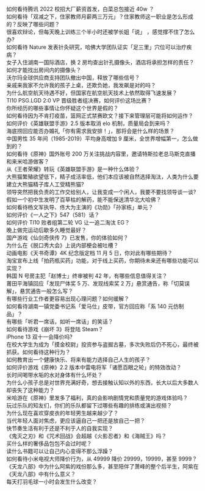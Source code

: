 如何看待腾讯 2022 校招大厂薪资首发，白菜总包接近 40w ？  
如何看待「双减之下，住家教师月薪两三万元」？住家教师这一职业是怎么形成的？反映了哪些问题？  
很喜欢辩论，但每天晚上训练三个半小时还被学长姐「说」 ，感觉撑不住了怎么办?  
如何看待 Nature 发表针灸研究，哈佛大学团队证实「足三里」穴位可以治疗疾病？  
女子入住湖南一国际酒店，换 2 房均查出针孔摄像头，酒店将承担怎样的责任？如何才能找出房间内的摄像头？  
沃尔玛全球供应商支持团队撤出中国，释放了哪些信号？  
亲戚来我家不允许我的孩子上桌，还欺负她，我发飙是对的吗？  
为什么航空航天待遇不好，但国家在航空航天技术上依然取得飞速发展？  
TI10 PSG.LGD 2:0 VP 晋级胜者组决赛，如何评价这场比赛？  
你所经历的哪些事情让你怀疑这个世界是假的？  
如何看待因为不肯打疫苗，篮网正式禁赛欧文？接下来管理层可能将如何运作？  
如何评价《英雄联盟手游》2.5 版本取消 elo 机制，质量局会到来吗？  
海底捞回应能否办婚礼「你有需求我安排！」，那将会是什么样的场景？  
中国男性 35 年间（1985-2019）平均身高增加 9 厘米，全世界增幅第一，怎么做到的？  
如何看待《原神》国外账号 200 万关注挑战内容里，邀请特斯拉老总马斯克直播和来米哈游做客？  
从《王者荣耀》转玩《英雄联盟手游》是一种什么体验？  
大熊猫繁殖欲望低下，精子成活率低，他们本应该被自然选择淘汰，人类为什么要建立大熊猫精子库人工受精熊猫?  
领导突然把我负责的工作交给别人，让我变成一个闲人，我要不要找领导谈一谈?  
假如一个初中生发明了百草枯的解药，能不能保送清华北大哈佛？  
如何看待杨文军执导、佟大为主演的《功勋》「孙家栋」单元？  
如何评价《一人之下》547（581）话？  
如何评价 TI10 败者组第二轮 VG 让一追二淘汰 EG？  
晚上做完运动后歇多久睡觉最好？  
国产游戏《仙剑奇侠传 7》已发售，你的体验如何？  
为什么在《脱口秀大会》上说内部梗会被吐槽？  
动画电影《天书奇谭》4K 纪念版定档 11 月 5 日，你对此有哪些期待？  
淘宝宣布上线「拍药瓶买药」功能，对于线上买药，你期待未来还有哪些功能可以实现？  
韩国 N 号房主犯「赵博士」终审被判 42 年，有哪些信息值得关注？  
莆田平海镇回应「发现尸体奖 5 万、发现线索奖 2 万」悬赏通告，称「切莫误解」，悬赏通告一般怎么写？  
有哪些行业工作者更容易出现心理问题？如何缓解？  
如何看待湖南一镇党委书记系「爱马仕」皮带，官方回应称「系 140 元仿制品」？  
有哪些「听君一席话，如听一席话」的笑话？  
如何看待游戏《崩坏 3》将登陆 Steam？  
iPhone 13 双十一会降价吗?  
在校大学生为成为「摸金校尉」投资参与盗掘古墓，多次失败后仍不死心，最终被抓获。如何看待这种行为？  
如何教育出一个健康快乐、将来有能力选择自己人生的孩子？  
如何评价游戏《原神》2.2 版本中雷电将军「诸愿百眼之轮」的特效改动？  
长时间喝带水垢的水对身体有什么坏处？  
为什么小孩子总是对世界充满好奇，想去接触认知以外的东西，长大以后大多数人却丧失了这种能力？  
米哈游在《原神》里发多了福利，真的会影响剧情党和质量党的游戏体验吗？  
玩过乐队的知友们，你们的乐队都留下过哪些有趣的排练或演出视频？  
为什么现在喜欢穿皮衣的年轻男生越来越少了？  
当代年轻人面对焦虑，更应该逼自己一把还是放自己一把？  
快节奏生活有利于还是不利于人的自我实现？  
《鬼灭之刃》和《咒术回战》会超越《火影忍者》和《海贼王》吗？  
买什么样的奢侈品包包不会过时呢？  
读什么书籍可以让自己内心变得不那么浮躁？  
如何看待小米电视大师降价行为，从 49999 降价 29999，19999，甚至 9999？  
《天龙八部》中为什么阿紫的戏份那么多，甚至陪伴了萧峰的整个后半生，阿紫在《天龙八部》中有什么意义？  
每天打羽毛球一小时会发生什么改变？  
